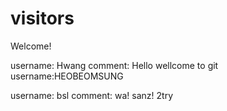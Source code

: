 # visitors

Welcome!

username: Hwang
comment: Hello wellcome to git
username:HEOBEOMSUNG


username: bsl
comment: wa! sanz! 2try
